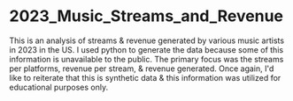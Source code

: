 # 2023_Music_Streams_and_Revenue
This is an analysis of streams & revenue generated by various music artists in 2023 in the US. I used python to generate the data because some of this information is unavailable to the public. The primary focus was the streams per platforms, revenue per stream, & revenue generated. Once again, I'd like to reiterate that this is synthetic data & this information was utilized for educational purposes only.
